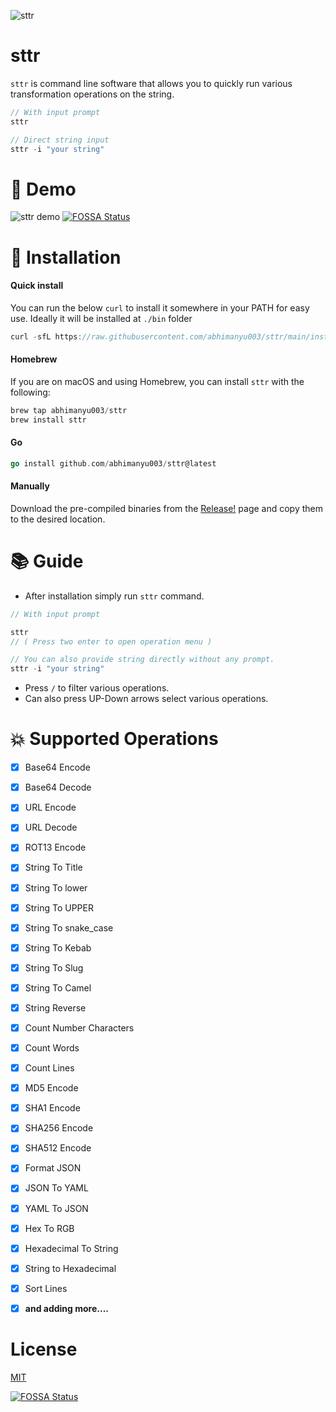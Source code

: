 ![sttr](./media/banner.png)

# sttr

`sttr` is command line software that allows you to quickly run various transformation operations on the string.

```go
// With input prompt
sttr

// Direct string input
sttr -i "your string"
```

# :movie_camera: Demo

![sttr demo](./media/demo.gif)
[![FOSSA Status](https://app.fossa.com/api/projects/git%2Bgithub.com%2Fabhimanyu003%2Fsttr.svg?type=shield)](https://app.fossa.com/projects/git%2Bgithub.com%2Fabhimanyu003%2Fsttr?ref=badge_shield)


# :battery: Installation

#### Quick install

You can run the below `curl` to install it somewhere in your PATH for easy use.
Ideally it will be installed at `./bin` folder

```go
curl -sfL https://raw.githubusercontent.com/abhimanyu003/sttr/main/install.sh | sh
```

#### Homebrew

If you are on macOS and using Homebrew, you can install `sttr` with the following:

```go
brew tap abhimanyu003/sttr
brew install sttr
```

#### Go 

```go
go install github.com/abhimanyu003/sttr@latest
```

#### Manually

Download the pre-compiled binaries from the [Release!](https://github.com/abhimanyu003/sttr/releases) page and copy them to the desired location.

# :books: Guide

* After installation simply run `sttr` command.

```go
// With input prompt

sttr 
// ( Press two enter to open operation menu )

// You can also provide string directly without any prompt.
sttr -i "your string"
```

* Press `/` to filter various operations.
* Can also press UP-Down arrows select various operations.


# :boom: Supported Operations


- [x] Base64 Encode
- [x] Base64 Decode
- [x] URL Encode
- [x] URL Decode
- [x] ROT13 Encode
- [x] String To Title
- [x] String To lower
- [x] String To UPPER
- [x] String To snake_case
- [x] String To Kebab
- [x] String To Slug
- [x] String To Camel
- [x] String Reverse
- [x] Count Number Characters
- [x] Count Words
- [x] Count Lines
- [x] MD5 Encode
- [x] SHA1 Encode
- [x] SHA256 Encode
- [x] SHA512 Encode
- [x] Format JSON
- [x] JSON To YAML
- [x] YAML To JSON
- [x] Hex To RGB
- [x] Hexadecimal To String
- [x] String to Hexadecimal
- [x] Sort Lines
- [x] **and adding more....**


# License

[MIT](./LICENSE)


[![FOSSA Status](https://app.fossa.com/api/projects/git%2Bgithub.com%2Fabhimanyu003%2Fsttr.svg?type=large)](https://app.fossa.com/projects/git%2Bgithub.com%2Fabhimanyu003%2Fsttr?ref=badge_large)